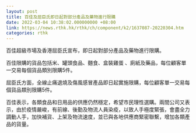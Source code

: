 ```yaml
---
layout: post
title: 百佳及屈臣氏即日起對部分產品及藥物進行限購
date: 2022-03-04 10:38:02.000000000 +08:00
link: https://news.rthk.hk/rthk/ch/component/k2/1637087-20220304.htm
categories: rthk
---
```


百佳超級市場及香港屈臣氏宣布，即日起對部分產品及藥物進行限購。

百佳限購的貨品包括米、罐頭食品、麵食、盒裝雞蛋 、廁紙及藥品，每位顧客單一交易每個貨品類別限購5件。

屈臣氏方面，全線止痛退燒及傷風感冒產品即日起實施限購，每位顧客單一交易每個貨品類別限購5件。

百佳表示，各類食品和日用品的供應仍然穩定，希望市民理性選購。兩間公司又表示，由於疫情嚴峻，有前線、後勤及物流人員染疫，以致人手極度緊張，會盡全力調動人手，加快補貨、上架及物流速度，並已與各地供應商緊密聯繫，增加各類產品的貨量。
